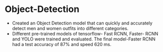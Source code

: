 # Object-Detection
* Created an Object Detection model that can quickly and accurately detect men and women outfits into different categories. 
* Different pre-trained models of tensorflow- Fast RCNN, Faster- RCNN and YOLO were trained and evaluated. The final model-Faster RCNN had a test accuracy of 87% and speed 620 ms.
